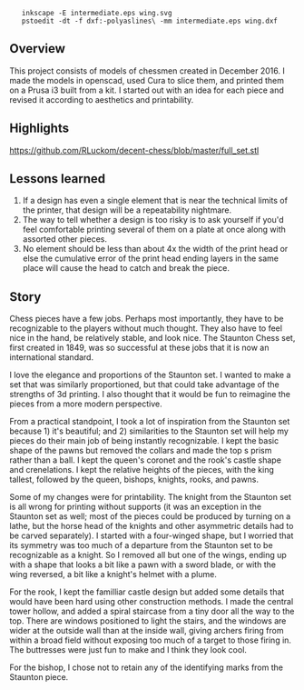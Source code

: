        inkscape -E intermediate.eps wing.svg
       pstoedit -dt -f dxf:-polyaslines\ -mm intermediate.eps wing.dxf


## Overview

This project consists of models of chessmen created in December 2016.
I made the models in openscad, used Cura to slice them, and printed 
them on a Prusa i3 built from a kit. I started out with an idea for each piece
and revised it according to aesthetics and printability.

## Highlights

https://github.com/RLuckom/decent-chess/blob/master/full_set.stl

## Lessons learned

1. If a design has even a single element that is near the technical limits of
   the printer, that design will be a repeatability nightmare.
2. The way to tell whether a design is too risky is to ask yourself if you'd
   feel comfortable printing several of them on a plate at once along with
   assorted other pieces.
3. No element should be less than about 4x the width of the print head or else
   the cumulative error of the print head ending layers in the same place will
   cause the head to catch and break the piece.

## Story

Chess pieces have a few jobs. Perhaps most importantly, they have to be
recognizable to the players without much thought. They also have to feel nice in
the hand, be relatively stable, and look nice. The Staunton Chess set, first
created in 1849, was so successful at these jobs that it is now an
international standard.

I love the elegance and proportions of the Staunton set. I wanted to make a set
that was similarly proportioned, but that could take advantage of the strengths
of 3d printing. I also thought that it would be fun to reimagine the pieces from
a more modern perspective.

From a practical standpoint, I took a lot of inspiration from the Staunton set
because 1) it's beautiful; and 2) similarities to the Staunton set will help my
pieces do their main job of being instantly recognizable. I kept the basic shape
of the pawns but removed the collars and made the top s prism rather than a
ball. I kept the queen's coronet and the rook's castle shape and crenelations. I
kept the relative heights of the pieces, with the king tallest, followed by the
queen, bishops, knights, rooks, and pawns.

Some of my changes were for printability. The knight from the Staunton set is
all wrong for printing without supports (it was an exception in the Staunton set
as well; most of the pieces could be produced by turning on a lathe, but the
horse head of the knights and other asymmetric details had to be carved
separately). I started with a four-winged shape, but I worried that its symmetry
was too much of a departure from the Staunton set to be recognizable as a
knight. So I removed all but one of the wings, ending up with a shape that looks
a bit like a pawn with a sword blade, or with the wing reversed, a bit like a
knight's helmet with a plume.

For the rook, I kept the familliar castle design but added some details that
would have been hard using other construction methods. I made the central tower
hollow, and added a spiral staircase from a tiny door all the way to the top.
There are windows positioned to light the stairs, and the windows are wider at
the outside wall than at the inside wall, giving archers firing from within a
broad field without exposing too much of a target to those firing in. The
buttresses were just fun to make and I think they look cool.

For the bishop, I chose not to retain any of the identifying marks from the
Staunton piece. 
